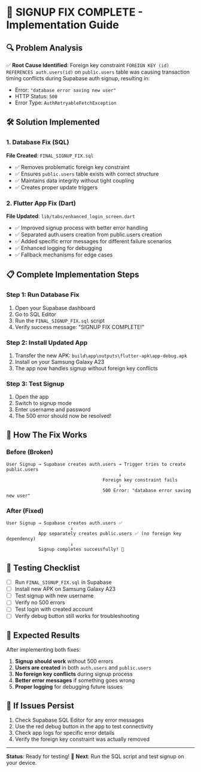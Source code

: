 # 🎯 SIGNUP FIX COMPLETE - Implementation Guide

## 🔍 Problem Analysis
✅ **Root Cause Identified**: Foreign key constraint `FOREIGN KEY (id) REFERENCES auth.users(id)` on `public.users` table was causing transaction timing conflicts during Supabase auth signup, resulting in:
- Error: `"database error saving new user"` 
- HTTP Status: `500`
- Error Type: `AuthRetryableFetchException`

## 🛠️ Solution Implemented

### 1. Database Fix (SQL)
**File Created**: `FINAL_SIGNUP_FIX.sql`
- ✅ Removes problematic foreign key constraint
- ✅ Ensures `public.users` table exists with correct structure
- ✅ Maintains data integrity without tight coupling
- ✅ Creates proper update triggers

### 2. Flutter App Fix (Dart)
**File Updated**: `lib/tabs/enhanced_login_screen.dart`
- ✅ Improved signup process with better error handling
- ✅ Separated auth.users creation from public.users creation
- ✅ Added specific error messages for different failure scenarios
- ✅ Enhanced logging for debugging
- ✅ Fallback mechanisms for edge cases

## 📋 Complete Implementation Steps

### Step 1: Run Database Fix
1. Open your Supabase dashboard
2. Go to SQL Editor
3. Run the `FINAL_SIGNUP_FIX.sql` script
4. Verify success message: "SIGNUP FIX COMPLETE!"

### Step 2: Install Updated App
1. Transfer the new APK: `build\app\outputs\flutter-apk\app-debug.apk`
2. Install on your Samsung Galaxy A23
3. The app now handles signup without foreign key conflicts

### Step 3: Test Signup
1. Open the app
2. Switch to signup mode
3. Enter username and password
4. The 500 error should now be resolved!

## 🔧 How The Fix Works

### Before (Broken)
```
User Signup → Supabase creates auth.users → Trigger tries to create public.users
                                          ↓
                                    Foreign key constraint fails
                                          ↓
                                    500 Error: "database error saving new user"
```

### After (Fixed)
```
User Signup → Supabase creates auth.users ✅
                        ↓
            App separately creates public.users ✅ (no foreign key dependency)
                        ↓
            Signup completes successfully! 🎉
```

## 🧪 Testing Checklist

- [ ] Run `FINAL_SIGNUP_FIX.sql` in Supabase
- [ ] Install new APK on Samsung Galaxy A23
- [ ] Test signup with new username
- [ ] Verify no 500 errors
- [ ] Test login with created account
- [ ] Verify debug button still works for troubleshooting

## 🎯 Expected Results

After implementing both fixes:
1. **Signup should work** without 500 errors
2. **Users are created** in both `auth.users` and `public.users`
3. **No foreign key conflicts** during signup process
4. **Better error messages** if something goes wrong
5. **Proper logging** for debugging future issues

## 🚨 If Issues Persist

1. Check Supabase SQL Editor for any error messages
2. Use the red debug button in the app to test connectivity
3. Check app logs for specific error details
4. Verify the foreign key constraint was actually removed

---

**Status**: Ready for testing! 🚀
**Next**: Run the SQL script and test signup on your device.
